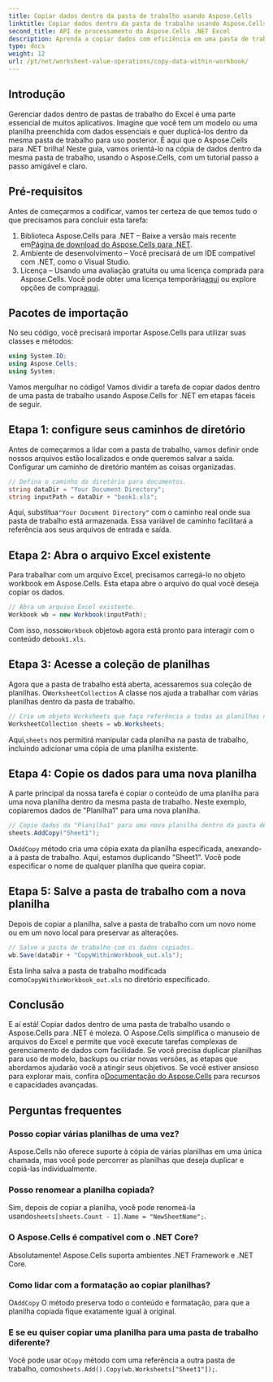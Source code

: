 ```yaml
---
title: Copiar dados dentro da pasta de trabalho usando Aspose.Cells
linktitle: Copiar dados dentro da pasta de trabalho usando Aspose.Cells
second_title: API de processamento do Aspose.Cells .NET Excel
description: Aprenda a copiar dados com eficiência em uma pasta de trabalho do Excel usando o Aspose.Cells para .NET com um guia passo a passo, exemplos de código e dicas úteis.
type: docs
weight: 12
url: /pt/net/worksheet-value-operations/copy-data-within-workbook/
---
```

## Introdução
Gerenciar dados dentro de pastas de trabalho do Excel é uma parte essencial de muitos aplicativos. Imagine que você tem um modelo ou uma planilha preenchida com dados essenciais e quer duplicá-los dentro da mesma pasta de trabalho para uso posterior. É aqui que o Aspose.Cells para .NET brilha! Neste guia, vamos orientá-lo na cópia de dados dentro da mesma pasta de trabalho, usando o Aspose.Cells, com um tutorial passo a passo amigável e claro.
## Pré-requisitos
Antes de começarmos a codificar, vamos ter certeza de que temos tudo o que precisamos para concluir esta tarefa:
1.  Biblioteca Aspose.Cells para .NET – Baixe a versão mais recente em[Página de download do Aspose.Cells para .NET](https://releases.aspose.com/cells/net/).
2. Ambiente de desenvolvimento – Você precisará de um IDE compatível com .NET, como o Visual Studio.
3.  Licença – Usando uma avaliação gratuita ou uma licença comprada para Aspose.Cells. Você pode obter uma licença temporária[aqui](https://purchase.aspose.com/temporary-license/) ou explore opções de compra[aqui](https://purchase.aspose.com/buy).
## Pacotes de importação
No seu código, você precisará importar Aspose.Cells para utilizar suas classes e métodos:
```csharp
using System.IO;
using Aspose.Cells;
using System;
```
Vamos mergulhar no código! Vamos dividir a tarefa de copiar dados dentro de uma pasta de trabalho usando Aspose.Cells for .NET em etapas fáceis de seguir.
## Etapa 1: configure seus caminhos de diretório
Antes de começarmos a lidar com a pasta de trabalho, vamos definir onde nossos arquivos estão localizados e onde queremos salvar a saída. Configurar um caminho de diretório mantém as coisas organizadas.
```csharp
// Defina o caminho do diretório para documentos.
string dataDir = "Your Document Directory";
string inputPath = dataDir + "book1.xls";
```
 Aqui, substitua`"Your Document Directory"` com o caminho real onde sua pasta de trabalho está armazenada. Essa variável de caminho facilitará a referência aos seus arquivos de entrada e saída.
## Etapa 2: Abra o arquivo Excel existente
Para trabalhar com um arquivo Excel, precisamos carregá-lo no objeto workbook em Aspose.Cells. Esta etapa abre o arquivo do qual você deseja copiar os dados.
```csharp
// Abra um arquivo Excel existente.
Workbook wb = new Workbook(inputPath);
```
 Com isso, nosso`Workbook` objeto`wb` agora está pronto para interagir com o conteúdo de`book1.xls`.
## Etapa 3: Acesse a coleção de planilhas
 Agora que a pasta de trabalho está aberta, acessaremos sua coleção de planilhas. O`WorksheetCollection` A classe nos ajuda a trabalhar com várias planilhas dentro da pasta de trabalho.
```csharp
// Crie um objeto Worksheets que faça referência a todas as planilhas na pasta de trabalho.
WorksheetCollection sheets = wb.Worksheets;
```
 Aqui,`sheets` nos permitirá manipular cada planilha na pasta de trabalho, incluindo adicionar uma cópia de uma planilha existente.
## Etapa 4: Copie os dados para uma nova planilha
A parte principal da nossa tarefa é copiar o conteúdo de uma planilha para uma nova planilha dentro da mesma pasta de trabalho. Neste exemplo, copiaremos dados de "Planilha1" para uma nova planilha.
```csharp
// Copie dados da "Planilha1" para uma nova planilha dentro da pasta de trabalho.
sheets.AddCopy("Sheet1");
```
 O`AddCopy` método cria uma cópia exata da planilha especificada, anexando-a à pasta de trabalho. Aqui, estamos duplicando "Sheet1". Você pode especificar o nome de qualquer planilha que queira copiar.
## Etapa 5: Salve a pasta de trabalho com a nova planilha
Depois de copiar a planilha, salve a pasta de trabalho com um novo nome ou em um novo local para preservar as alterações.
```csharp
// Salve a pasta de trabalho com os dados copiados.
wb.Save(dataDir + "CopyWithinWorkbook_out.xls");
```
 Esta linha salva a pasta de trabalho modificada como`CopyWithinWorkbook_out.xls` no diretório especificado.
## Conclusão
E aí está! Copiar dados dentro de uma pasta de trabalho usando o Aspose.Cells para .NET é moleza. O Aspose.Cells simplifica o manuseio de arquivos do Excel e permite que você execute tarefas complexas de gerenciamento de dados com facilidade. Se você precisa duplicar planilhas para uso de modelo, backups ou criar novas versões, as etapas que abordamos ajudarão você a atingir seus objetivos.
 Se você estiver ansioso para explorar mais, confira o[Documentação do Aspose.Cells](https://reference.aspose.com/cells/net/) para recursos e capacidades avançadas.
## Perguntas frequentes
### Posso copiar várias planilhas de uma vez?
Aspose.Cells não oferece suporte à cópia de várias planilhas em uma única chamada, mas você pode percorrer as planilhas que deseja duplicar e copiá-las individualmente.
### Posso renomear a planilha copiada?
 Sim, depois de copiar a planilha, você pode renomeá-la usando`sheets[sheets.Count - 1].Name = "NewSheetName";`.
### O Aspose.Cells é compatível com o .NET Core?
Absolutamente! Aspose.Cells suporta ambientes .NET Framework e .NET Core.
### Como lidar com a formatação ao copiar planilhas?
 O`AddCopy` O método preserva todo o conteúdo e formatação, para que a planilha copiada fique exatamente igual à original.
### E se eu quiser copiar uma planilha para uma pasta de trabalho diferente?
Você pode usar o`Copy` método com uma referência a outra pasta de trabalho, como`sheets.Add().Copy(wb.Worksheets["Sheet1"]);`.